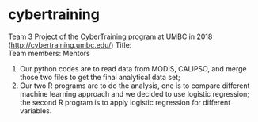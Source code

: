 # cybertraining
Team 3 Project of the CyberTraining program at UMBC in 2018 (http://cybertraining.umbc.edu/)
Title:  
Team members:
Mentors
1. Our python codes are to read data from MODIS, CALIPSO, and merge those two files to get the final analytical data set;
2. Our two R programs are to do the analysis, one is to compare different machine learning approach and we decided to use logistic regression; the second R program is to apply logistic regression for different variables.

